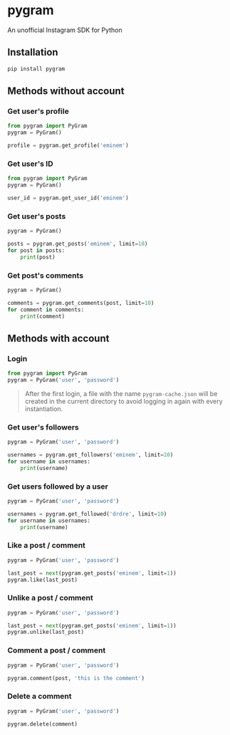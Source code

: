# pygram
An unofficial Instagram SDK for Python

## Installation
```bash
pip install pygram
```

## Methods without account
### Get user's profile
```python
from pygram import PyGram
pygram = PyGram()

profile = pygram.get_profile('eminem')
```

### Get user's ID
```python
from pygram import PyGram
pygram = PyGram()

user_id = pygram.get_user_id('eminem')
```

### Get user's posts
```python
pygram = PyGram()

posts = pygram.get_posts('eminem', limit=10)
for post in posts:
    print(post)
```

### Get post's comments
```python
pygram = PyGram()

comments = pygram.get_comments(post, limit=10)
for comment in comments:
    print(comment)
```

## Methods with account
### Login
```python
from pygram import PyGram
pygram = PyGram('user', 'password')
```
> After the first login, a file with the name `pygram-cache.json` will be created in the current directory to avoid logging in again with every instantiation.

### Get user's followers
```python
pygram = PyGram('user', 'password')

usernames = pygram.get_followers('eminem', limit=10)
for username in usernames:
    print(username)
```

### Get users followed by a user
```python
pygram = PyGram('user', 'password')

usernames = pygram.get_followed('drdre', limit=10)
for username in usernames:
    print(username)
```

### Like a post / comment
```python
pygram = PyGram('user', 'password')

last_post = next(pygram.get_posts('eminem', limit=1))
pygram.like(last_post)
```

### Unlike a post / comment
```python
pygram = PyGram('user', 'password')

last_post = next(pygram.get_posts('eminem', limit=1))
pygram.unlike(last_post)
```

### Comment a post / comment
```python
pygram = PyGram('user', 'password')

pygram.comment(post, 'this is the comment')
```

### Delete a comment
```python
pygram = PyGram('user', 'password')

pygram.delete(comment)
```